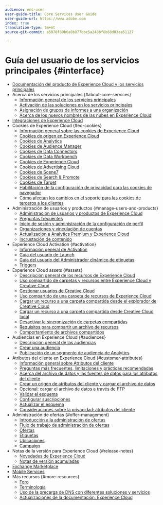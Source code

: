 ```yaml
---
audience: end-user
user-guide-title: Core Services User Guide
user-guide-url: https://www.adobe.com
index: true
translation-type: tm+mt
source-git-commit: a5978f89b6a0b877bbc5a248bf8b68d03aa51127

---
```



# Guía del usuario de los servicios principales {#interface}

+ [Documentación del producto de Experience Cloud y los servicios principales](experience-cloud.md)
+ Acerca de los servicios principales {#about-core-services}
   + [Información general de los servicios principales](core-services-landing.md)
   + [Activación de las soluciones en los servicios principales](core-services/core-services.md)
   + [Asignación de grupos de informes a una organización](core-services/report-suite-mapping.md)
   + [Acerca de los nuevos nombres de las nubes en Experience Cloud](solutions-core-services.md)
+ [Integraciones de Experience Cloud](marketing-cloud-integrations.md)
+ Cookies de Experience Cloud {#ec-cookies}
   + [Información general sobre las cookies de Experience Cloud](cookies/cookies-privacy.md)
   + [Cookies de origen en Experience Cloud](cookies/cookies-first-party.md)
   + [Cookies de Analytics](cookies/cookies-analytics.md)
   + [Cookies de Audience Manager](cookies/cookies-am.md)
   + [Cookies de Data Connectors](cookies/cookies-dc.md)
   + [Cookies de Data Workbench](cookies/cookies-insight.md)
   + [Cookies de Experience Cloud](cookies/cookies-mc.md)
   + [Cookies de Advertising Cloud](cookies/cookies-advertising-cloud.md)
   + [Cookies de Scene7](cookies/cookies-s7.md)
   + [Cookies de Search &amp; Promote](cookies/cookies-snp.md)
   + [Cookies de Target](cookies/cookies-target.md)
   + [Habilitación de la configuración de privacidad para las cookies de navegador](cookies/browser-cookie-settings.md)
   + [Cómo afectan los cambios en el soporte para las cookies de terceros a los clientes](cookies/cookies-thirdparty.md)
+ Administración de usuarios y productos {#manage-users-and-products}
   + [Administración de usuarios y productos de Experience Cloud](admin-getting-started/admin-getting-started.md)
   + [Preguntas frecuentes](admin-getting-started/faq.md)
   + [Inicio de sesión y administración de la configuración de perfil](admin-getting-started/getting-started-experience-cloud.md)
   + [Organizaciones y vinculación de cuentas](admin-getting-started/organizations.md)
   + [Actualización a Analytics Premium y Experience Cloud](admin-getting-started/upgrade-to-analytics-premium.md)
   + [Incrustación de contenido](admin-getting-started/oembed.md)
+ Experience Cloud Activation {#activation}
   + [Información general de Activation](activation/activation.md)
   + [Guía del usuario de Launch](https://docs.adobe.com/content/help/en/launch/using/overview.html)
   + [Guía del usuario del Administrador dinámico de etiquetas](https://docs.adobe.com/content/help/en/dtm/using/dtm-home.html)
   + [Triggers](activation/triggers.md)
+ Experience Cloud assets {#assets}
   + [Descripción general de los recursos de Experience Cloud](experience-cloud-assets/experience-cloud-assets.md)
   + [Uso compartido de carpetas y recursos entre Experience Cloud y Creative Cloud](experience-cloud-assets/creative-cloud.md)
   + [Gestionar usuarios de Creative Cloud](experience-cloud-assets/t-admin-add-cc-user.md)
   + [Uso compartido de una carpeta de recursos de Experience Cloud](experience-cloud-assets/t-share-creative-cloud.md)
   + [Cargar un recurso a una carpeta compartida desde el explorador de Creative Cloud](experience-cloud-assets/t-upload-asset-cc.md)
   + [Cargar un recurso a una carpeta compartida desde Creative Cloud local](experience-cloud-assets/t-cc-asset-upload-thor.md)
   + [Desactivar la sincronización de carpetas compartidas](experience-cloud-assets/t-disable-asset-sync.md)
   + [Requisitos para compartir un archivo de recursos](experience-cloud-assets/assets-file-reqs.md)
   + [Comportamiento de archivos compartidos](experience-cloud-assets/asset-behavior.md)
+ Audiencias en Experience Cloud {#audiences}
   + [Descripción general de las audiencias](audience-library/audience-library.md)
   + [Crear una audiencia](audience-library/t-audience-create.md)
   + [Publicación de un segmento de audiencia de Analytics](audience-library/t-publish-audience-segment.md)
+ Atributos del cliente en Experience Cloud {#customer-attributes}
   + [Información general sobre Atributos del cliente](attributes/attributes.md)
   + [Preguntas más frecuentes, limitaciones y prácticas recomendadas](attributes/faq-crs.md)
   + [Acerca del archivo de datos y las fuentes de datos para los atributos del cliente](attributes/crs-data-file.md)
   + [Crear un origen de atributos del cliente y cargar el archivo de datos](attributes/t-crs-usecase.md)
   + [Opcional: cargar el archivo de datos a través de FTP](attributes/t-upload-attributes-ftp.md)
   + [Validar el esquema](attributes/validate-schema.md)
   + [Configurar suscripciones](attributes/subscription.md)
   + [Actualizar el esquema](attributes/t-update-schema.md)
   + [Consideraciones sobre la privacidad: atributos del cliente](attributes/privacy-mac.md)
+ Administración de ofertas {#offer-management}
   + [Introducción a la administración de ofertas](offer-management/getting-started.md)
   + [Flujo de trabajo de administración de ofertas](offer-management/offer-management-workflow.md)
   + [Ofertas](offer-management/offers.md)
   + [Etiquetas](offer-management/labels.md)
   + [Ubicaciones](offer-management/placements.md)
   + [Campaign](offer-management/campaign.md)
+ Notas de la versión para Experience Cloud {#release-notes}
   + [Novedades de Experience Cloud](https://docs.adobe.com/content/help/en/release-notes/experience-cloud/current.html)
   + [Notas de versión acumuladas](marketing-cloud-interface/release-notes.md)
+ [Exchange Marketplace](exchange.md)
+ [Mobile Services](https://docs.adobe.com/content/help/en/mobile-services/using/home.html)
+ Más recursos {#more-resources}
   + [Foro](https://forums.adobe.com/community/experience-cloud)
   + [Terminología](terms.md)
   + [Uso de la precarga de DNS con diferentes soluciones y servicios](dns-prefetch.md)
   + [Actualizaciones de la documentación: Experience Cloud](doc-updates.md)
